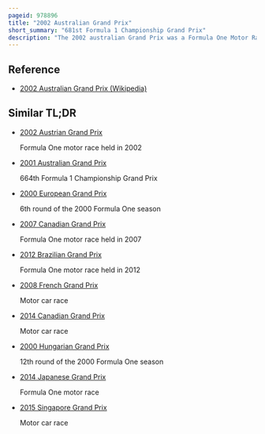 ```yaml
---
pageid: 978896
title: "2002 Australian Grand Prix"
short_summary: "681st Formula 1 Championship Grand Prix"
description: "The 2002 australian Grand Prix was a Formula One Motor Race contested on 3 March 2002 at the Albert Park Circuit, Albert Park, Melbourne, Victoria, Australia. The Race, which drew 127,000 Spectators, was the first of the 2002 Formula One World Championship and the 18th Formula one Australian Grand Prix. Ferrari's Michael Schumacher won the 58-lap Race after starting second. Williams' Juan Pablo Montoya finished second, and Mclaren's Kimi Räikkönen took third, his maiden Podium Finish."
---
```


## Reference

- [2002 Australian Grand Prix (Wikipedia)](https://en.wikipedia.org/?curid=978896)

## Similar TL;DR

- [2002 Austrian Grand Prix](/tldr/en/2002-austrian-grand-prix)

  Formula One motor race held in 2002

- [2001 Australian Grand Prix](/tldr/en/2001-australian-grand-prix)

  664th Formula 1 Championship Grand Prix

- [2000 European Grand Prix](/tldr/en/2000-european-grand-prix)

  6th round of the 2000 Formula One season

- [2007 Canadian Grand Prix](/tldr/en/2007-canadian-grand-prix)

  Formula One motor race held in 2007

- [2012 Brazilian Grand Prix](/tldr/en/2012-brazilian-grand-prix)

  Formula One motor race held in 2012

- [2008 French Grand Prix](/tldr/en/2008-french-grand-prix)

  Motor car race

- [2014 Canadian Grand Prix](/tldr/en/2014-canadian-grand-prix)

  Motor car race

- [2000 Hungarian Grand Prix](/tldr/en/2000-hungarian-grand-prix)

  12th round of the 2000 Formula One season

- [2014 Japanese Grand Prix](/tldr/en/2014-japanese-grand-prix)

  Formula One motor race

- [2015 Singapore Grand Prix](/tldr/en/2015-singapore-grand-prix)

  Motor car race
